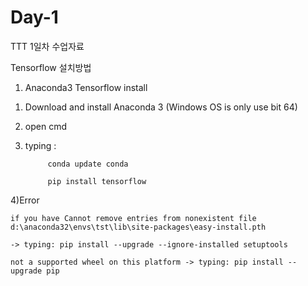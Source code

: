 # Day-1

TTT 1일차 수업자료

Tensorflow 설치방법

1. Anaconda3 Tensorflow install

 1) Download and install Anaconda 3 (Windows OS is only use bit 64)
 
 2) open cmd
 
 3) typing : 
 
             conda update conda
             
             pip install tensorflow
             
 4)Error
 
    if you have Cannot remove entries from nonexistent file d:\anaconda32\envs\tst\lib\site-packages\easy-install.pth
    
    -> typing: pip install --upgrade --ignore-installed setuptools
    
    not a supported wheel on this platform -> typing: pip install --upgrade pip
